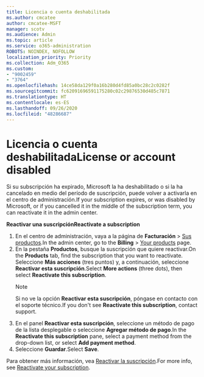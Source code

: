 ```yaml
---
title: Licencia o cuenta deshabilitada
ms.author: cmcatee
author: cmcatee-MSFT
manager: scotv
ms.audience: Admin
ms.topic: article
ms.service: o365-administration
ROBOTS: NOINDEX, NOFOLLOW
localization_priority: Priority
ms.collection: Adm_O365
ms.custom:
- "9002459"
- "3764"
ms.openlocfilehash: 14ce58da129f0a16b280d4fd85a0bc28c2c0282f
ms.sourcegitcommit: fc62091696591175280c02c29876530d485c7871
ms.translationtype: HT
ms.contentlocale: es-ES
ms.lasthandoff: 09/26/2020
ms.locfileid: "48286687"
---
```

# <a name="license-or-account-disabled"></a><span data-ttu-id="eaa09-102">Licencia o cuenta deshabilitada</span><span class="sxs-lookup"><span data-stu-id="eaa09-102">License or account disabled</span></span>

<span data-ttu-id="eaa09-103">Si su subscripción ha expirado, Microsoft la ha deshabilitado o si la ha cancelado en medio del período de suscripción, puede volver a activarla en el centro de administración.</span><span class="sxs-lookup"><span data-stu-id="eaa09-103">If your subscription expires, or was disabled by Microsoft, or if you cancelled it in the middle of the subscription term, you can reactivate it in the admin center.</span></span>

<span data-ttu-id="eaa09-104">**Reactivar una suscripción**</span><span class="sxs-lookup"><span data-stu-id="eaa09-104">**Reactivate a subscription**</span></span>

1. <span data-ttu-id="eaa09-105">En el centro de administración, vaya a la página de **Facturación** > [Sus productos](https://go.microsoft.com/fwlink/p/?linkid=842054).</span><span class="sxs-lookup"><span data-stu-id="eaa09-105">In the admin center, go to the **Billing** > [Your products](https://go.microsoft.com/fwlink/p/?linkid=842054) page.</span></span>
2. <span data-ttu-id="eaa09-106">En la pestaña **Productos**, busque la suscripción que quiere reactivar.</span><span class="sxs-lookup"><span data-stu-id="eaa09-106">On the **Products** tab, find the subscription that you want to reactivate.</span></span> <span data-ttu-id="eaa09-107">Seleccione **Más acciones** (tres puntos) y, a continuación, seleccione **Reactivar esta suscripción**.</span><span class="sxs-lookup"><span data-stu-id="eaa09-107">Select **More actions** (three dots), then select **Reactivate this subscription**.</span></span>
    > [!NOTE]
    > <span data-ttu-id="eaa09-108">Si no ve la opción **Reactivar esta suscripción**, póngase en contacto con el soporte técnico.</span><span class="sxs-lookup"><span data-stu-id="eaa09-108">If you don't see **Reactivate this subscription**, contact support.</span></span>
3. <span data-ttu-id="eaa09-109">En el panel **Reactivar esta suscripción**, seleccione un método de pago de la lista desplegable o seleccione **Agregar método de pago**.</span><span class="sxs-lookup"><span data-stu-id="eaa09-109">In the **Reactivate this subscription** pane, select a payment method from the drop-down list, or select **Add payment method**.</span></span>
4. <span data-ttu-id="eaa09-110">Seleccione **Guardar**.</span><span class="sxs-lookup"><span data-stu-id="eaa09-110">Select **Save**.</span></span>

<span data-ttu-id="eaa09-111">Para obtener más información, vea [Reactivar la suscripción](https://docs.microsoft.com/microsoft-365/commerce/subscriptions/reactivate-your-subscription).</span><span class="sxs-lookup"><span data-stu-id="eaa09-111">For more info, see [Reactivate your subscription](https://docs.microsoft.com/microsoft-365/commerce/subscriptions/reactivate-your-subscription).</span></span>